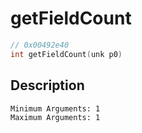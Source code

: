 # getFieldCount
```c
// 0x00492e40
int getFieldCount(unk p0)
```
## Description
```
Minimum Arguments: 1
Maximum Arguments: 1
```
